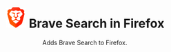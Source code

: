 <h1 align=center><img src="/icons/logo-48x48.png" /> Brave Search in Firefox</h1>

<p align=center>Adds Brave Search to Firefox.</p>
